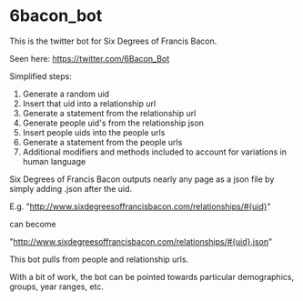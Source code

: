 # 6bacon_bot


This is the twitter bot for Six Degrees of Francis Bacon.

Seen here: https://twitter.com/6Bacon_Bot

Simplified steps:

1. Generate a random uid
2. Insert that uid into a relationship url
3. Generate a statement from the relationship url
4. Generate people uid's from the relationship json
5. Insert people uids into the people urls 
6. Generate a statement from the people urls
7. Additional modifiers and methods included to account for variations in human language



Six Degrees of Francis Bacon outputs nearly any page as a json file by simply adding .json after the uid.


E.g. "http://www.sixdegreesoffrancisbacon.com/relationships/#{uid}" 

can become 

"http://www.sixdegreesoffrancisbacon.com/relationships/#{uid}.json"



This bot pulls from people and relationship urls.

With a bit of work, the bot can be pointed towards particular demographics, groups, year ranges, etc.